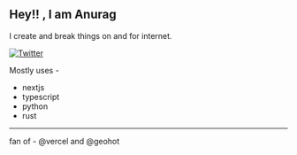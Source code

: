 
## Hey!! , I am Anurag

I create and break things on and for internet. 

<a href="https://twitter.com/t3dotgg"><img src="https://img.shields.io/twitter/follow/t3dotgg?label=Twitter&style=social" alt="Twitter"></a>


Mostly uses - 

- nextjs
- typescript
- python
- rust

---

fan of - @vercel and @geohot